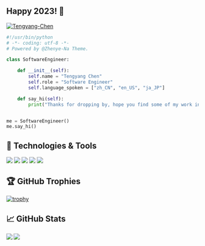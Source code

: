 ## Happy 2023! 👋

<p align="left">
  <a href="https://github.com/Tengyang-Chen">
    <img src="https://komarev.com/ghpvc/?username=Tengyang-Chen" alt="Tengyang-Chen" />
  </a>
</p>

```python
#!/usr/bin/python
# -*- coding: utf-8 -*-
# Powered by @Zhenye-Na Theme.

class SoftwareEngineer:

    def __init__(self):
        self.name = "Tengyang Chen"
        self.role = "Software Engineer"
        self.language_spoken = ["zh_CN", "en_US", "ja_JP"]

    def say_hi(self):
        print("Thanks for dropping by, hope you find some of my work interesting.")


me = SoftwareEngineer()
me.say_hi()
```

## 🔧 Technologies & Tools

![](https://img.shields.io/badge/OS-Linux-informational?style=flat&logo=linux&logoColor=white&color=6aa6f8)
![](https://img.shields.io/badge/Editor-VS_Code-informational?style=flat&logo=visual-studio-code&logoColor=white&color=6aa6f8)
![](https://img.shields.io/badge/Code-Python-informational?style=flat&logo=python&logoColor=white&color=6aa6f8)
![](https://img.shields.io/badge/Shell-Bash-informational?style=flat&logo=gnu-bash&logoColor=white&color=6aa6f8)
![](https://img.shields.io/badge/Tools-Docker-informational?style=flat&logo=docker&logoColor=white&color=6aa6f8)

## 🏆 GitHub Trophies
[![trophy](https://github-profile-trophy.vercel.app/?username=Tengyang-Chen&theme=nord&column=7)](https://github.com/ryo-ma/github-profile-trophy)

## &#x1f4c8; GitHub Stats
<a href="https://github.com/anuraghazra/github-readme-stats">
  <img align="left" src="https://github-readme-stats.vercel.app/api?username=Tengyang-Chen&count_private=true&show_icons=true" />
</a>
<a href="https://github.com/anuraghazra/github-readme-stats">
  <img align="left" src="https://github-readme-stats.vercel.app/api/top-langs/?username=Tengyang-Chen" />
</a>

